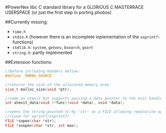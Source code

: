 #PowerNex libc
C standard library for a GLORIOUS C MASTERRACE USERSPACE (or just the first step in porting phobos)

##Currently missing:
- `time.h`
- `stdio.h` (however there is an incomplete inplementation of the `xxprintf`-functions)
- `stdlib.h`: `system`, `getenv`, `bsearch`, `qsort`
- `string.h`: partly implemented

##Extension functions:
```C
//before including headers define:
#define _PWRNX_SOURCE

//returns the size of the allocated memory area
size_t malloc_size(void *ptr);

//same as atexit but supports passing a data pointer to the exit handler
int atexit_data(void (*func)(void *data), void *data);

//opens the string pointed to by 'str' as a FILE allowing read/write operations
//(used for sprintf/snprintf)
FILE *sopen(char *str);
FILE *snopen(char *str, int max);
```
